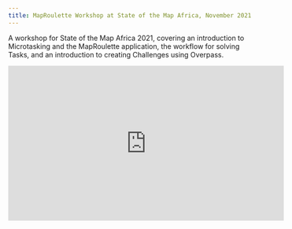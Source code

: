 ```yaml
---
title: MapRoulette Workshop at State of the Map Africa, November 2021
---
```


A workshop for State of the Map Africa 2021, covering an introduction to
Microtasking and the MapRoulette application, the workflow for solving Tasks,
and an introduction to creating Challenges using Overpass.

<iframe width="560" height="315" src="https://www.youtube.com/embed/o4aefng9HQg" title="YouTube video player" frameborder="0" allow="accelerometer; autoplay; clipboard-write; encrypted-media; gyroscope; picture-in-picture" allowfullscreen></iframe>
